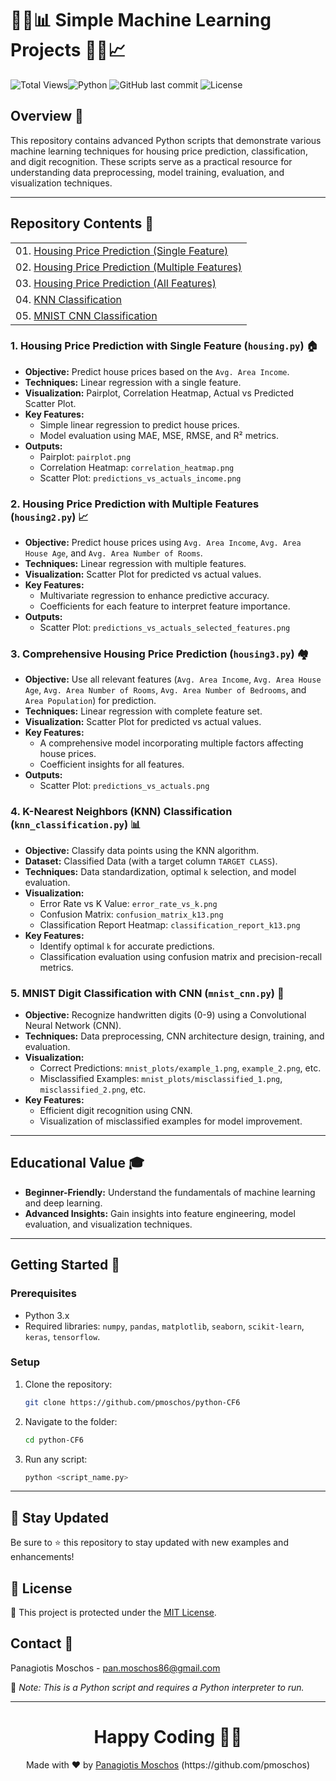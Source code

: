 # 👩‍💻📊 Simple Machine Learning Projects 🧑‍💻📈

![Total Views](https://views.whatilearened.today/views/github/pmoschos/python-CF6.svg)![Python](https://img.shields.io/badge/language-Python-blue.svg) ![GitHub last commit](https://img.shields.io/github/last-commit/pmoschos/python-CF6) ![License](https://img.shields.io/badge/license-MIT-green.svg)

## Overview 🌟

This repository contains advanced Python scripts that demonstrate various machine learning techniques for housing price prediction, classification, and digit recognition. These scripts serve as a practical resource for understanding data preprocessing, model training, evaluation, and visualization techniques.

---

## Repository Contents 📂

<table>
  <tr>
    <td>01. <a href="https://github.com/pmoschos/python-CF6/tree/main/chapter09/01.%20Simple%20Linear%20Regression" title="Linear regression with single feature for housing price prediction.">Housing Price Prediction (Single Feature)</a></td>
  </tr>
  <tr>
    <td>02. <a href="https://github.com/pmoschos/python-CF6/tree/main/chapter09/02.%20Multi%20Linear%20Regression" title="Linear regression with multiple features for housing price prediction.">Housing Price Prediction (Multiple Features)</a></td>
  </tr>
  <tr>
    <td>03. <a href="https://github.com/pmoschos/python-CF6/tree/main/chapter09/03.%20Multi%20Linear%20Regression%20extended" title="Linear regression with all features for housing price prediction.">Housing Price Prediction (All Features)</a></td>
  </tr>
  <tr>
    <td>04. <a href="https://github.com/pmoschos/python-CF6/tree/main/chapter09/04.%20Classification%20ClassifiedData" title="K-Nearest Neighbors classification with error rate analysis.">KNN Classification</a></td>
  </tr>
  <tr>
    <td>05. <a href="https://github.com/pmoschos/python-CF6/tree/main/chapter09/05.%20MNIST%20Dataset" title="Convolutional Neural Network for MNIST digit classification.">MNIST CNN Classification</a></td>
  </tr>
</table>


### 1. Housing Price Prediction with Single Feature (`housing.py`) 🏠
- **Objective:** Predict house prices based on the `Avg. Area Income`.
- **Techniques:** Linear regression with a single feature.
- **Visualization:** Pairplot, Correlation Heatmap, Actual vs Predicted Scatter Plot.
- **Key Features:**
  - Simple linear regression to predict house prices.
  - Model evaluation using MAE, MSE, RMSE, and R² metrics.
- **Outputs:**
  - Pairplot: `pairplot.png`
  - Correlation Heatmap: `correlation_heatmap.png`
  - Scatter Plot: `predictions_vs_actuals_income.png`

### 2. Housing Price Prediction with Multiple Features (`housing2.py`) 📈
- **Objective:** Predict house prices using `Avg. Area Income`, `Avg. Area House Age`, and `Avg. Area Number of Rooms`.
- **Techniques:** Linear regression with multiple features.
- **Visualization:** Scatter Plot for predicted vs actual values.
- **Key Features:**
  - Multivariate regression to enhance predictive accuracy.
  - Coefficients for each feature to interpret feature importance.
- **Outputs:**
  - Scatter Plot: `predictions_vs_actuals_selected_features.png`

### 3. Comprehensive Housing Price Prediction (`housing3.py`) 🏘️
- **Objective:** Use all relevant features (`Avg. Area Income`, `Avg. Area House Age`, `Avg. Area Number of Rooms`, `Avg. Area Number of Bedrooms`, and `Area Population`) for prediction.
- **Techniques:** Linear regression with complete feature set.
- **Visualization:** Scatter Plot for predicted vs actual values.
- **Key Features:**
  - A comprehensive model incorporating multiple factors affecting house prices.
  - Coefficient insights for all features.
- **Outputs:**
  - Scatter Plot: `predictions_vs_actuals.png`

### 4. K-Nearest Neighbors (KNN) Classification (`knn_classification.py`) 📊
- **Objective:** Classify data points using the KNN algorithm.
- **Dataset:** Classified Data (with a target column `TARGET CLASS`).
- **Techniques:** Data standardization, optimal `k` selection, and model evaluation.
- **Visualization:**
  - Error Rate vs K Value: `error_rate_vs_k.png`
  - Confusion Matrix: `confusion_matrix_k13.png`
  - Classification Report Heatmap: `classification_report_k13.png`
- **Key Features:**
  - Identify optimal `k` for accurate predictions.
  - Classification evaluation using confusion matrix and precision-recall metrics.

### 5. MNIST Digit Classification with CNN (`mnist_cnn.py`) 🔢
- **Objective:** Recognize handwritten digits (0-9) using a Convolutional Neural Network (CNN).
- **Techniques:** Data preprocessing, CNN architecture design, training, and evaluation.
- **Visualization:**
  - Correct Predictions: `mnist_plots/example_1.png`, `example_2.png`, etc.
  - Misclassified Examples: `mnist_plots/misclassified_1.png`, `misclassified_2.png`, etc.
- **Key Features:**
  - Efficient digit recognition using CNN.
  - Visualization of misclassified examples for model improvement.

---

## Educational Value 🎓
- **Beginner-Friendly:** Understand the fundamentals of machine learning and deep learning.
- **Advanced Insights:** Gain insights into feature engineering, model evaluation, and visualization techniques.

---

## Getting Started 🚀

### Prerequisites
- Python 3.x
- Required libraries: `numpy`, `pandas`, `matplotlib`, `seaborn`, `scikit-learn`, `keras`, `tensorflow`.

### Setup
1. Clone the repository:
   ```bash
   git clone https://github.com/pmoschos/python-CF6
   ```
2. Navigate to the folder:
   ```bash
   cd python-CF6
   ```
3. Run any script:
   ```bash
   python <script_name.py>
   ```

---

## 📢 Stay Updated

Be sure to ⭐ this repository to stay updated with new examples and enhancements!

## 📄 License
🔐 This project is protected under the [MIT License](https://mit-license.org/).


## Contact 📧
Panagiotis Moschos - pan.moschos86@gmail.com

🔗 *Note: This is a Python script and requires a Python interpreter to run.*

---
<h1 align=center>Happy Coding 👨‍💻 </h1>

<p align="center">
  Made with ❤️ by 
  <a href="https://www.linkedin.com/in/panagiotis-moschos" target="_blank">
  Panagiotis Moschos</a> (https://github.com/pmoschos)
</p>